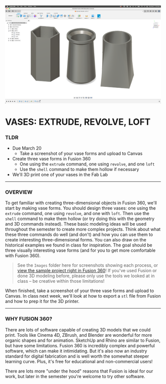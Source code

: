 ![](Images/00-ThreeVaseForms.png)

# VASES: EXTRUDE, REVOLVE, LOFT

### TLDR

* Due March 20  
  * Take a screenshot of your vase forms and upload to Canvas  
* Create three vase forms in Fusion 360  
  * One using the `extrude` command, one using `revolve`, and one `loft`  
  * Use the `shell` command to make them hollow if necessary  
* We'll 3D print one of your vases in the Fab Lab  

- - -

### OVERVIEW  
To get familiar with creating three-dimensional objects in Fusion 360, we'll start by making vase forms. You should design three vases: one using the `extrude` command, one using `revolve`, and one with `loft`. Then use the `shell` command to make them hollow (or try doing this with the geometry and 3D commands instead). These basic modeling ideas will be used throughout the semester to create more complex projects. Think about what these three commands do well (and don't) and how you can use them to create interesting three-dimensional forms. You can also draw on the historical examples we found in class for inspiration. The goal should be three visually interesting vase forms (and for you to get more comfortable with Fusion 360).

> See the `Images` folder here for screenshots showing each process, or [view the sample project right in Fusion 360](https://a360.co/3kJwMZR)! If you've used Fusion or done 3D modeling before, please only use the tools we looked at in class – be creative within those limitations!

When finished, take a screenshot of your three vase forms and upload to Canvas. In class next week, we'll look at how to export a `stl` file from Fusion and how to prep it for the 3D printer.

- - -

### WHY FUSION 360?  
There are lots of software capable of creating 3D models that we could print. Tools like Cinema 4D, ZBrush, and Blender are wonderful for more organic shapes and for animation. SketchUp and Rhino are similar to Fusion, but have some limitations. Fusion 360 is incredibly complex and powerful software, which can make it intimidating. But it's also now an industry standard for digital fabrication and is well worth the somewhat steeper learning curve. Plus, it's free for educational and non-commercial users!

There are lots more "under the hood" reasons that Fusion is ideal for our work, but later in the semester you're welcome to try other software.

